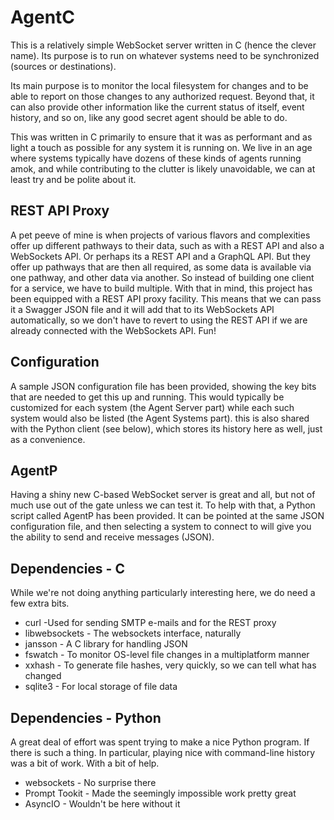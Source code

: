 # AgentC

This is a relatively simple WebSocket server written in C (hence the clever name). Its purpose is to run on whatever systems need to be synchronized (sources or destinations). 

Its main purpose is to monitor the local filesystem for changes and to be able to report on those changes to any authorized request. 
Beyond that, it can also provide other information like the current status of itself, event history, and so on, like any good secret agent should be able to do. 

This was written in C primarily to ensure that it was as performant and as light a touch as possible for any system it is running on. We live in an age where systems
typically have dozens of these kinds of agents running amok, and while contributing to the clutter is likely unavoidable, we can at least try and be polite about it.

## REST API Proxy
A pet peeve of mine is when projects of various flavors and complexities offer up different pathways to their data, such as with a REST API and also a WebSockets API.
Or perhaps its a REST API and a GraphQL API. But they offer up pathways that are then all required, as some data is available via one pathway, and other data via 
another. So instead of building one client for a service, we have to build multiple. With that in mind, this project has been equipped with a REST API proxy facility.
This means that we can pass it a Swagger JSON file and it will add that to its WebSockets API automatically, so we don't have to revert to using the REST API if we
are already connected with the WebSockets API. Fun!

## Configuration
A sample JSON configuration file has been provided, showing the key bits that are needed to get this up and running.
This would typically be customized for each system (the Agent Server part) while each such system would also be listed (the Agent Systems part).
this is also shared with the Python client (see below), which stores its history here as well, just as a convenience.

## AgentP
Having a shiny new C-based WebSocket server is great and all, but not of much use out of the gate unless we can test it. 
To help with that, a Python script called AgentP has been provided. It can be pointed at the same JSON configuration file, and then 
selecting a system to connect to will give you the ability to send and receive messages (JSON). 

## Dependencies - C
While we're not doing anything particularly interesting here, we do need a few extra bits.
- curl -Used for sending SMTP e-mails and for the REST proxy 
- libwebsockets - The websockets interface, naturally
- jansson - A C library for handling JSON
- fswatch - To monitor OS-level file changes in a multiplatform manner
- xxhash - To generate file hashes, very quickly, so we can tell what has changed
- sqlite3 - For local storage of file data

## Dependencies - Python
A great deal of effort was spent trying to make a nice Python program. If there is such a thing.
In particular, playing nice with command-line history was a bit of work. With a bit of help.
- websockets - No surprise there
- Prompt Tookit - Made the seemingly impossible work pretty great
- AsyncIO - Wouldn't be here without it

